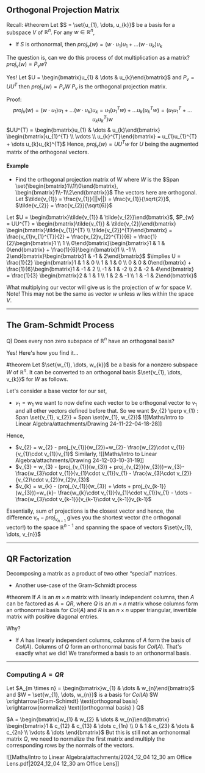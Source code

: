 ## Orthogonal Projection Matrix 
Recall:
#theorem Let $S = \set{u_{1}, \dots, u_{k}}$ be a basis for a subspace $V$ of $\mathbb{R}^{n}$. For any $w \in \mathbb{R}^n$,
- If $S$ is orthonormal, then $proj_{v}(w) = (w \cdot u_{1})u_{1} + \dots (w \cdot u_{k})u_{k}$

The question is, can we do this process of dot multiplication as a matrix?
$proj_{v}(w) = P_{v}w$?

Yes! 
Let $U = \begin{bmatrix}u_{1} & \dots & u_{k}\end{bmatrix}$ and $P_{v} = UU^{T}$ then $proj_{v}(w) = P_{v}W$
$P_{v}$ is the orthogonal projection matrix.

Proof:
$$proj_{v}(w) = (w \cdot u_{1})u_{1} + \dots (w \cdot u_{k})u_{k} = u_{1}(u_{1}^{T} w) + \dots u_{k}(u_{k}^{T} w) = (u_{1}u_{1}^{T} + \dots u_{k}u_{k}^{T})w$$
$UU^{T} = \begin{bmatrix}u_{1} & \dots & u_{k}\end{bmatrix} \begin{bmatrix}u_{1}^{T} \\ \vdots \\ u_{k}^{T}\end{bmatrix} = u_{1}u_{1}^{T} + \dots u_{k}u_{k}^{T}$
Hence, $proj_{v}(w) = UU^{T}w$ for $U$ being the augmented matrix of the orthogonal vectors.

#### Example 
- Find the orthogonal projection matrix of $W$ where $W$ is the $Span \set{\begin{bmatrix}1\\1\\0\end{bmatrix}, \begin{bmatrix}1\\-1\\2\end{bmatrix}}$
The vectors here are orthogonal. Let $\tilde{v_{1}} = \frac{v_{1}}{||v||} = \frac{v_{1}}{\sqrt{2}}$, $\tilde{v_{2}} = \frac{v_{2}}{\sqrt{6}}$

Let $U = \begin{bmatrix}\tilde{v_{1}} & \tilde{v_{2}}\end{bmatrix}$, $P_{w} = UU^{T} = \begin{bmatrix}\tilde{v_{1}} & \tilde{v_{2}}\end{bmatrix} \begin{bmatrix}\tilde{v_{1}}^{T} \\ \tilde{v_{2}}^{T}\end{bmatrix} = \frac{v_{1}v_{1}^{T}}{2} + \frac{v_{2}v_{2}^{T}}{6} = \frac{1}{2}\begin{bmatrix}1 \\ 1 \\ 0\end{bmatrix}\begin{bmatrix}1 & 1 & 0\end{bmatrix} + \frac{1}{6}\begin{bmatrix}1 \\ -1 \\ 2\end{bmatrix}\begin{bmatrix}1 & -1 & 2\end{bmatrix}$
$\implies U = \frac{1}{2} \begin{bmatrix}1 & 1 & 0 \\ 1 & 1 & 0 \\ 0 & 0 & 0\end{bmatrix} + \frac{1}{6}\begin{bmatrix}1 & -1 & 2 \\ -1 & 1 & -2 \\ 2 & -2 & 4\end{bmatrix} = \frac{1}{3} \begin{bmatrix}2 & 1 & 1 \\ 1 & 2 & -1 \\ 1 & -1 & 2\end{bmatrix}$

What multiplying our vector will give us is the projection of $w$ for space $V$. Note! This may not be the same as vector $w$ unless $w$ lies within the space $V$.


---
## The Gram-Schmidt Process 
Q) Does every non zero subspace of $\mathbb{R}^{n}$ have an orthogonal basis?

Yes! Here's how you find it...

#theorem Let $\set{w_{1}, \dots, w_{k}}$ be a basis for a nonzero subspace $W$ of $\mathbb{R}^{n}$. It can be converted to an orthogonal basis $\set{v_{1}, \dots, v_{k}}$ for $W$ as follows.

Let's consider a base vector for our set, 
- $v_{1} = w_{1}$
we want to now define each vector to be orthogonal vector to $v_{1}$ and all other vectors defined before that.
So we want $v_{2} \perp v_{1} : Span \set{v_{1}, v_{2}} = Span \set{w_{1}, w_{2}}$
![[Maths/Intro to Linear Algebra/attachments/Drawing 24-11-22-04-18-28]]

Hence, 
- $v_{2} = w_{2} - proj_{v_{1}}(w_{2})=w_{2}- \frac{w_{2}\cdot v_{1}}{v_{1}\cdot v_{1}}v_{1}$
Similarly,
![[Maths/Intro to Linear Algebra/attachments/Drawing 24-12-03-10-31-19]]
- $v_{3} = w_{3} - (proj_{v_{1}}(w_{3}) + proj_{v_{2}}(w_{3}))=w_{3}- \frac{w_{3}\cdot v_{1}}{v_{1}\cdot v_{1}}v_{1} - \frac{w_{3}\cdot v_{2}}{v_{2}\cdot v_{2}}v_{2}v_{3}$
- $v_{k} = w_{k} - (proj_{v_{1}}(w_{3}) + \dots + proj_{v_{k-1}}(w_{3}))=w_{k}- \frac{w_{k}\cdot v_{1}}{v_{1}\cdot v_{1}}v_{1} - \dots - \frac{w_{3}\cdot v_{k-1}}{v_{k-1}\cdot v_{k-1}}v_{k-1}$

Essentially, sum of projections is the closest vector and hence, the difference $v_{n}-proj_{v_{n-1}}$ gives you the shortest vector (the orthogonal vector!) to the space $\mathbb{R}^{n-1}$ and spanning the space of vectors $\set{v_{1}, \dots, v_{n}}$



---
## QR Factorization 
Decomposing a matrix as a product of two other “special” matrices.
- Another use-case of the Gram-Schmidt process


#theorem If $A$ is an $m \times n$ matrix with linearly independent columns, then $A$ can be factored as $A=QR$, where $Q$ is an $m \times n$ matrix whose columns form an orthonormal basis for $Col(A)$ and $R$ is an $n \times n$ upper triangular, invertible matrix with positive diagonal entries.

Why?
- If $A$ has linearly independent columns, columns of $A$ form the basis of $Col(A)$.
Columns of $Q$ form an orthonormal basis for $Col(A)$. That's exactly what we did! We transformed a basis to an orthonormal basis.

---
### Computing $A = QR$
Let $A_{m \times n} = \begin{bmatrix}w_{1} & \dots & w_{n}\end{bmatrix}$ and $W = \set{w_{1}, \dots, w_{n}}$ is a basis for $Col(A)$
$W \xrightarrow{Gram-Schimdt} \text{orthogonal basis} \xrightarrow{normalize} \text{(orthogormal basis) } Q$

$A = \begin{bmatrix}w_{1} & w_{2} & \dots & w_{n}\end{bmatrix} \begin{bmatrix}1 & c_{12} & c_{13} & \dots c_{1n} \\ 0 & 1 & c_{23} & \dots  & c_{2n} \\ \vdots & \dots \end{bmatrix}$
But this is still not an orthonormal matrix $Q$, we need to normalize the first matrix and multiply the corresponding rows by the normals of the vectors.

![[Maths/Intro to Linear Algebra/attachments/2024_12_04 12_30 am Office Lens.pdf|2024_12_04 12_30 am Office Lens]]
